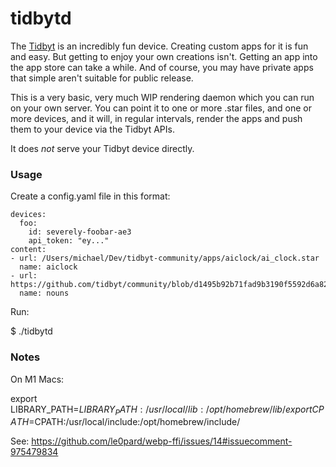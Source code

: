 # tidbytd

The [Tidbyt](https://tidbyt.com/) is an incredibly fun device. Creating custom apps
for it is fun and easy. But getting to enjoy your own creations isn't. Getting an
app into the app store can take a while. And of course, you may have private apps that
simple aren't suitable for public release.

This is a very basic, very much WIP rendering daemon which you can run on your own server.
You can point it to one or more .star files, and one or more devices, and it will, in regular
intervals, render the apps and push them to your device via the Tidbyt APIs.

It does *not* serve your Tidbyt device directly.

### Usage

Create a config.yaml file in this format:

```
devices:
  foo:
    id: severely-foobar-ae3
    api_token: "ey..."
content:
- url: /Users/michael/Dev/tidbyt-community/apps/aiclock/ai_clock.star
  name: aiclock
- url: https://github.com/tidbyt/community/blob/d1495b92b71fad9b3190f5592d6a82aceec7dbcf/apps/nouns/nouns.star
  name: nouns
```
   

Run:

   $ ./tidbytd


### Notes

On M1 Macs:

   export LIBRARY_PATH=$LIBRARY_PATH:/usr/local/lib:/opt/homebrew/lib/
   export CPATH=$CPATH:/usr/local/include:/opt/homebrew/include/

See: https://github.com/le0pard/webp-ffi/issues/14#issuecomment-975479834
